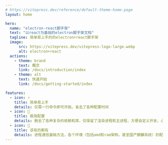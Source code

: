 ```yaml
---
# https://vitepress.dev/reference/default-theme-home-page
layout: home

hero:
  name: "electron-react脚手架"
  text: "以react为基础的electron脚手架文档"
  tagline: 简单易上手的的electron+react脚手架
  image:
      src: https://vitepress.dev/vitepress-logo-large.webp
      alt: electron+react
  actions:
    - theme: brand
      text: 概念
      link: /docs/introduction/index
    - theme: alt
      text: 快速开始
      link: /docs/getting-started/index

features:
  - icon: ⚡️
    title: 简单易上手
    details: 仅需一行命令即可开始，省去了各种配置时间
  - icon: 🚀
    title: 极简配置
    details: 删去了各种复杂的依赖和库，仅保留了渲染进程和主进程，方便自定义开发，心智负担小
  - icon: 📝
    title: 该有的都有
    details: 进程通信基础方法，各个环境（包括amd和ram架构，甚至国产麒麟系统）的配置，自动更新的方法等
---
```


